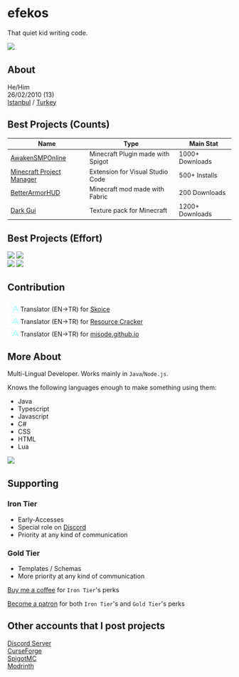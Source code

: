 # efekos
That quiet kid writing code.

![](https://github-readme-stats.vercel.app/api?username=efekos&count_private=true&hide=issues&show_icons=true&custom_title=Github%20Stats&bg_color=0b0d17&text_color=fcfdff&border_color=272c46)


## About
He/Him\
26/02/2010 (13)\
[Istanbul](https://google.com/search?q=İstanbul) / [Turkey](https://www.google.com/search?q=Türkiye)

## Best Projects (Counts)
            
| Name | Type | Main Stat |
|------|------|-----------|
| [AwakenSMPOnline](https://www.spigotmc.org/resources/awakensmp-online.102573/) | Minecraft Plugin made with Spigot | 1000+ Downloads |
| [Minecraft Project Manager](https://marketplace.visualstudio.com/items?itemName=efekos.minecraft-project-manager) | Extension for Visual Studio Code | 500+ Installs
| [BetterArmorHUD](https://modrinth.com/mod/betterarmorhud) | Minecraft mod made with Fabric | 200 Downloads |
| [Dark Gui](https://legacy.curseforge.com/minecraft/texture-packs/dark-gui-by-efekos) | Texture pack for Minecraft | 1200+ Downloads |

## Best Projects (Effort)

[![](https://github-readme-stats.vercel.app/api/pin/?username=efekos&repo=Simpler&bg_color=0b0d17&text_color=fcfdff&border_color=272c46)](https://github.com/efekos/Simpler)
[![](https://github-readme-stats.vercel.app/api/pin/?username=efekos&repo=AwakenSMPOnline&bg_color=0b0d17&text_color=fcfdff&border_color=272c46)](https://github.com/efekos/AwakenSMPOnline)\
[![](https://github-readme-stats.vercel.app/api/pin/?username=efekos&repo=Classes&bg_color=0b0d17&text_color=fcfdff&border_color=272c46)](https://github.com/efekos/Classes)
[![](https://github-readme-stats.vercel.app/api/pin/?username=efekos&repo=UserCrates&bg_color=0b0d17&text_color=fcfdff&border_color=272c46)](https://github.com/efekos/UserCrates)

## Contribution

<img src="./translator.svg" width="25" height="25" /> Translator (EN->TR) for [Skoice](https://github.com/Skoice/skoice)\
<img src="./translator.svg" width="25" height="25" /> Translator (EN->TR) for [Resource Cracker](https://github.com/Stein-N/Resource-Cracker)\
<img src="./translator.svg" width="25" height="25" /> Translator (EN->TR) for [misode.github.io](https://github.com/misode/misode.github.io)

## More About

Multi-Lingual Developer. Works mainly in `Java`/`Node.js`.

Knows the following languages enough to make something using them:
* Java
* Typescript
* Javascript
* C#
* CSS
* HTML
* Lua

![](https://github-readme-stats.vercel.app/api/top-langs/?username=efekos&bg_color=0b0d17&text_color=fcfdff&border_color=272c46)

## Supporting

### Iron Tier
* Early-Accesses
* Special role on [Discord](https://discord.gg/8PPgcmYNf4)
* Priority at any kind of communication

### Gold Tier
* Templates / Schemas
* More priority at any kind of communication

[Buy me a coffee](https://www.buymeacoffee.com/efekos) for `Iron Tier`'s perks

[Become a patron](https://patreon.com/efekos) for both `Iron Tier`'s and `Gold Tier`'s perks

## Other accounts that I post projects

[Discord Server](https://discord.gg/8PPgcmYNf4)\
[CurseForge](https://legacy.curseforge.com/members/efekos0/projects)\
[SpigotMC](https://www.spigotmc.org/members/efekos.1519254/)\
[Modrinth](https://modrinth.com/user/efekos)